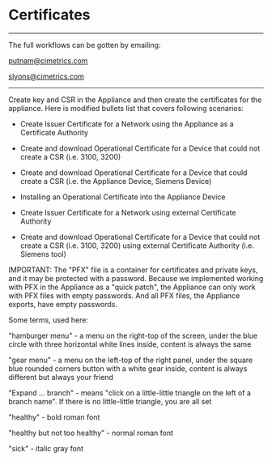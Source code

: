 # Certificates
-------------------------------------------------------------
The full workflows can be gotten by emailing:

putnam@cimetrics.com

slyons@cimetrics.com

--------------------------------------------------------------
Create key and CSR in the Appliance and then create the certificates for the appliance. Here is modified bullets list that covers following scenarios:

* Create Issuer Certificate for a Network using the Appliance as a Certificate Authority

* Create and download Operational Certificate for a Device that could not create a CSR (i.e. 3100, 3200)

* Create and download Operational Certificate for a Device that could create a CSR (i.e. the Appliance Device, Siemens Device)

* Installing an Operational Certificate into the Appliance Device

* Create Issuer Certificate for a Network using external Certificate Authority

* Create and download Operational Certificate for a Device that could not create a CSR (i.e. 3100, 3200) using external Certificate Authority (i.e. Siemens tool)

IMPORTANT: The "PFX" file is a container for certificates and private keys, and it may be protected with a password. Because we implemented working with PFX in the Appliance as a "quick patch", the Appliance can only work with PFX files with empty passwords. And all PFX files, the Appliance exports, have empty passwords.

Some terms, used here:

"hamburger menu" - a menu on the right-top of the screen, under the blue circle with three horizontal white lines inside, content is always the same

"gear menu" - a menu on the left-top of the right panel, under the square blue rounded corners button with a white gear inside, content is always different but always your friend

"Expand ... branch" - means "click on a little-little triangle on the left of a branch name". If there is no little-little triangle, you are all set

"healthy" - bold roman font

"healthy but not too healthy" - normal roman font

"sick" - italic gray font

